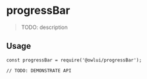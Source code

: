 # progressBar

> TODO: description

## Usage

```
const progressBar = require('@owlui/progressBar');

// TODO: DEMONSTRATE API
```
